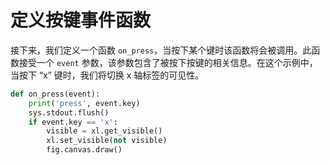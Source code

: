# 定义按键事件函数

接下来，我们定义一个函数 `on_press`，当按下某个键时该函数将会被调用。此函数接受一个 `event` 参数，该参数包含了被按下按键的相关信息。在这个示例中，当按下 “x” 键时，我们将切换 x 轴标签的可见性。

```python
def on_press(event):
    print('press', event.key)
    sys.stdout.flush()
    if event.key == 'x':
        visible = xl.get_visible()
        xl.set_visible(not visible)
        fig.canvas.draw()
```
